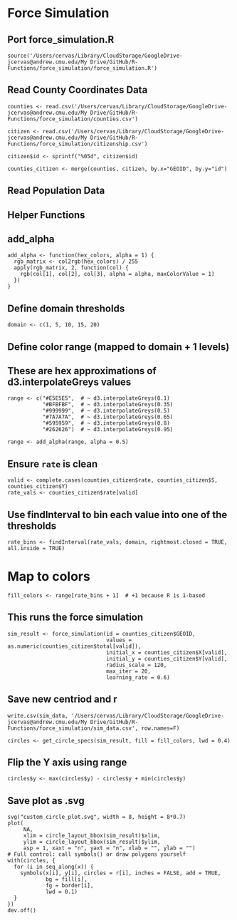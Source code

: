 # Force Simulation

## Port force_simulation.R
```
source('/Users/cervas/Library/CloudStorage/GoogleDrive-jcervas@andrew.cmu.edu/My Drive/GitHub/R-Functions/force_simulation/force_simulation.R')
```

## Read County Coordinates Data
```
counties <- read.csv('/Users/cervas/Library/CloudStorage/GoogleDrive-jcervas@andrew.cmu.edu/My Drive/GitHub/R-Functions/force_simulation/counties.csv')

citizen <- read.csv('/Users/cervas/Library/CloudStorage/GoogleDrive-jcervas@andrew.cmu.edu/My Drive/GitHub/R-Functions/force_simulation/citizenship.csv')

citizen$id <- sprintf("%05d", citizen$id)

counties_citizen <- merge(counties, citizen, by.x="GEOID", by.y="id")
```

## Read Population Data
<!-- `pop <- read.csv('/Users/cervas/Library/CloudStorage/GoogleDrive-jcervas@andrew.cmu.edu/My Drive/GitHub/R-Functions/force_simulation/counties-citizens.csv')` -->

## Helper Functions

## add_alpha
```
add_alpha <- function(hex_colors, alpha = 1) {
  rgb_matrix <- col2rgb(hex_colors) / 255
  apply(rgb_matrix, 2, function(col) {
    rgb(col[1], col[2], col[3], alpha = alpha, maxColorValue = 1)
  })
}
```


## Define domain thresholds
```
domain <- c(1, 5, 10, 15, 20)
```

## Define color range (mapped to domain + 1 levels)

## These are hex approximations of d3.interpolateGreys values

```
range <- c("#E5E5E5",  # ~ d3.interpolateGreys(0.1)
           "#BFBFBF",  # ~ d3.interpolateGreys(0.35)
           "#999999",  # ~ d3.interpolateGreys(0.5)
           "#7A7A7A",  # ~ d3.interpolateGreys(0.65)
           "#595959",  # ~ d3.interpolateGreys(0.8)
           "#262626")  # ~ d3.interpolateGreys(0.95)
```

```
range <- add_alpha(range, alpha = 0.5)
```



## Ensure `rate` is clean
```
valid <- complete.cases(counties_citizen$rate, counties_citizen$S, counties_citizen$Y)
rate_vals <- counties_citizen$rate[valid]
```

## Use findInterval to bin each value into one of the thresholds
```
rate_bins <- findInterval(rate_vals, domain, rightmost.closed = TRUE, all.inside = TRUE)
```

# Map to colors
```
fill_colors <- range[rate_bins + 1]  # +1 because R is 1-based
```


## This runs the force simulation
```
sim_result <- force_simulation(id = counties_citizen$GEOID,
                               values = as.numeric(counties_citizen$total[valid]),
                               initial_x = counties_citizen$X[valid],
                               initial_y = counties_citizen$Y[valid],
                               radius_scale = 120,
                               max_iter = 20,
                               learning_rate = 0.6)
```

## Save new centriod and r
```
write.csv(sim_data, '/Users/cervas/Library/CloudStorage/GoogleDrive-jcervas@andrew.cmu.edu/My Drive/GitHub/R-Functions/force_simulation/sim_data.csv', row.names=F)
```

```
circles <- get_circle_specs(sim_result, fill = fill_colors, lwd = 0.4)
```

## Flip the Y axis using range
`circles$y <- max(circles$y) - circles$y + min(circles$y)`


## Save plot as .svg
```
svg("custom_circle_plot.svg", width = 8, height = 8*0.7)
plot(
     NA, 
     xlim = circle_layout_bbox(sim_result)$xlim,
     ylim = circle_layout_bbox(sim_result)$ylim,
     asp = 1, xaxt = "n", yaxt = "n", xlab = "", ylab = "")
# Full control: call symbols() or draw polygons yourself
with(circles, {
  for (i in seq_along(x)) {
    symbols(x[i], y[i], circles = r[i], inches = FALSE, add = TRUE,
            bg = fill[i], 
            fg = border[i], 
            lwd = 0.1)
  }
})
dev.off()
```
